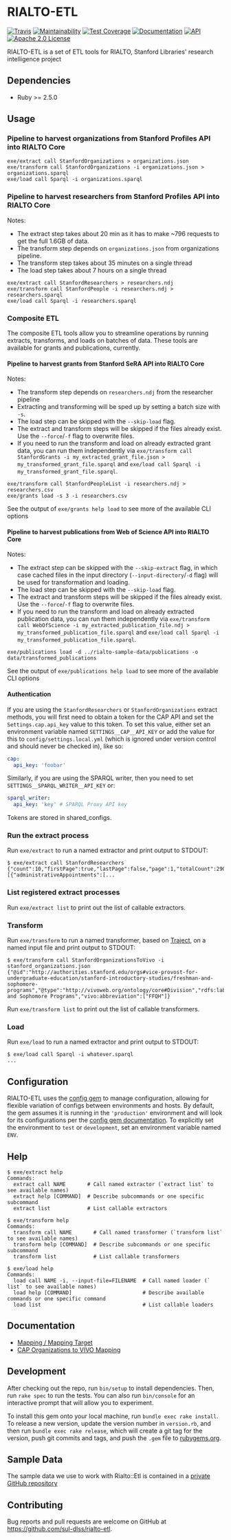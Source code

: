 # RIALTO-ETL

[![Travis](https://img.shields.io/travis/sul-dlss/rialto-etl.svg)](https://travis-ci.org/sul-dlss/rialto-etl)
[![Maintainability](https://api.codeclimate.com/v1/badges/ada551c43bfa26ab534d/maintainability)](https://codeclimate.com/github/sul-dlss/rialto-etl/maintainability)
[![Test Coverage](https://api.codeclimate.com/v1/badges/ada551c43bfa26ab534d/test_coverage)](https://codeclimate.com/github/sul-dlss/rialto-etl/test_coverage)
[![Documentation](https://inch-ci.org/github/sul-dlss/rialto-etl.svg?branch=master)](https://inch-ci.org/github/sul-dlss/rialto-etl)
[![API](http://img.shields.io/badge/API-docs-blue.svg)](http://rubydoc.info/gems/rialto-etl)
[![Apache 2.0 License](http://img.shields.io/badge/APACHE2-license-blue.svg)](./LICENSE)

RIALTO-ETL is a set of ETL tools for RIALTO, Stanford Libraries' research intelligence project

## Dependencies

- Ruby >= 2.5.0

## Usage

### Pipeline to harvest organizations from Stanford Profiles API into RIALTO Core

```
exe/extract call StanfordOrganizations > organizations.json
exe/transform call StanfordOrganizations -i organizations.json > organizations.sparql
exe/load call Sparql -i organizations.sparql
```

### Pipeline to harvest researchers from Stanford Profiles API into RIALTO Core

Notes:
* The extract step takes about 20 min as it has to make ~796 requests to get the full
1.6GB of data.
* The transform step depends on `organizations.json` from organizations pipeline.
* The transform step takes about 35 minutes on a single thread
* The load step takes about 7 hours on a single thread

```
exe/extract call StanfordResearchers > researchers.ndj
exe/transform call StanfordPeople -i researchers.ndj > researchers.sparql
exe/load call Sparql -i researchers.sparql
```

### Composite ETL

The composite ETL tools allow you to streamline operations by running extracts, transforms, and loads on batches of data. These tools are available for grants and publications, currently.

#### Pipeline to harvest grants from Stanford SeRA API into RIALTO Core

Notes:
* The transform step depends on `researchers.ndj` from the researcher pipeline
* Extracting and transforming will be sped up by setting a batch size with `-s`.
* The load step can be skipped with the `--skip-load` flag.
* The extract and transform steps will be skipped if the files already exist. Use the `--force`/`-f` flag to overwrite files.
* If you need to run the transform and load on already extracted grant data, you can run them independently via `exe/transform call StanfordGrants -i my_extracted_grant_file.json > my_transformed_grant_file.sparql` and `exe/load call Sparql -i my_transformed_grant_file.sparql`.

```
exe/transform call StanfordPeopleList -i researchers.ndj > researchers.csv
exe/grants load -s 3 -i researchers.csv
```

See the output of `exe/grants help load` to see more of the available CLI options

#### Pipeline to harvest publications from Web of Science API into RIALTO Core

Notes:
* The extract step can be skipped with the `--skip-extract` flag, in which case cached files in the input directory (`--input-directory`/`-d` flag) will be used for transformation and loading.
* The load step can be skipped with the `--skip-load` flag.
* The extract and transform steps will be skipped if the files already exist. Use the `--force`/`-f` flag to overwrite files.
* If you need to run the transform and load on already extracted publication data, you can run them independently via `exe/transform call WebOfScience -i my_extracted_publication_file.ndj > my_transformed_publication_file.sparql` and `exe/load call Sparql -i my_transformed_publication_file.sparql`.

```
exe/publications load -d ../rialto-sample-data/publications -o data/transformed_publications
```

See the output of `exe/publications help load` to see more of the available CLI options

#### Authentication

If you are using the `StanfordResearchers` or `StanfordOrganizations` extract methods, you will first need to obtain a token for the CAP API and set the `Settings.cap.api_key` value to this token. To set this value, either set an environment variable named `SETTINGS__CAP__API_KEY` or add the value for this to `config/settings.local.yml` (which is ignored under version control and should never be checked in), like so:


```yaml
cap:
  api_key: 'foobar'
```

Similarly, if you are using the SPARQL writer, then you need to set `SETTINGS__SPARQL_WRITER__API_KEY` or:

```yaml
sparql_writer:
  api_key: 'key' # SPARQL Proxy API key
```

Tokens are stored in shared_configs.

### Run the extract process

Run `exe/extract` to run a named extractor and print output to STDOUT:

    $ exe/extract call StanfordResearchers
    {"count":10,"firstPage":true,"lastPage":false,"page":1,"totalCount":29089,"totalPages":2909,"values":[{"administrativeAppointments":[...

### List registered extract processes

Run `exe/extract list` to print out the list of callable extractors.

### Transform

Run `exe/transform` to run a named transformer, based on [Traject](https://github.com/traject/traject), on a named input file and print output to STDOUT:

    $ exe/transform call StanfordOrganizationsToVivo -i stanford_organizations.json
    {"@id":"http://authorities.stanford.edu/orgs#vice-provost-for-undergraduate-education/stanford-introductory-studies/freshman-and-sophomore-programs","@type":"http://vivoweb.org/ontology/core#Division","rdfs:label":"Freshman and Sophomore Programs","vivo:abbreviation":["FFQH"]}

Run `exe/transform list` to print out the list of callable transformers.

### Load

Run `exe/load` to run a named extractor and print output to STDOUT:

    $ exe/load call Sparql -i whatever.sparql
    ...

## Configuration

RIALTO-ETL uses the [config gem](https://github.com/railsconfig/config) to manage configuration, allowing for flexible variation of configs between environments and hosts. By default, the gem assumes it is running in the `'production'` environment and will look for its configurations per the [config gem documentation](https://github.com/railsconfig/config#accessing-the-settings-object). To explicitly set the environment to `test` or `development`, set an environment variable named `ENV`.

## Help

    $ exe/extract help
    Commands:
      extract call NAME       # Call named extractor (`extract list` to see available names)
      extract help [COMMAND]  # Describe subcommands or one specific subcommand
      extract list            # List callable extractors

    $ exe/transform help
    Commands:
      transform call NAME       # Call named transformer (`transform list` to see available names)
      transform help [COMMAND]  # Describe subcommands or one specific subcommand
      transform list            # List callable transformers

    $ exe/load help
    Commands:
      load call NAME -i, --input-file=FILENAME  # Call named loader (` list` to see available names)
      load help [COMMAND]                       # Describe available commands or one specific command
      load list                                 # List callable loaders

## Documentation

* [Mapping / Mapping Target](./mapping.md)
* [CAP Organizations to VIVO Mapping](./docs/CAP-organizations.md)

## Development

After checking out the repo, run `bin/setup` to install dependencies. Then, run `rake spec` to run the tests. You can also run `bin/console` for an interactive prompt that will allow you to experiment.

To install this gem onto your local machine, run `bundle exec rake install`. To release a new version, update the version number in `version.rb`, and then run `bundle exec rake release`, which will create a git tag for the version, push git commits and tags, and push the `.gem` file to [rubygems.org](https://rubygems.org).

## Sample Data

The sample data we use to work with Rialto::Etl is contained in a [private GitHub repository](https://github.com:sul-dlss/rialto-sample-data)

## Contributing

Bug reports and pull requests are welcome on GitHub at https://github.com/sul-dlss/rialto-etl.
